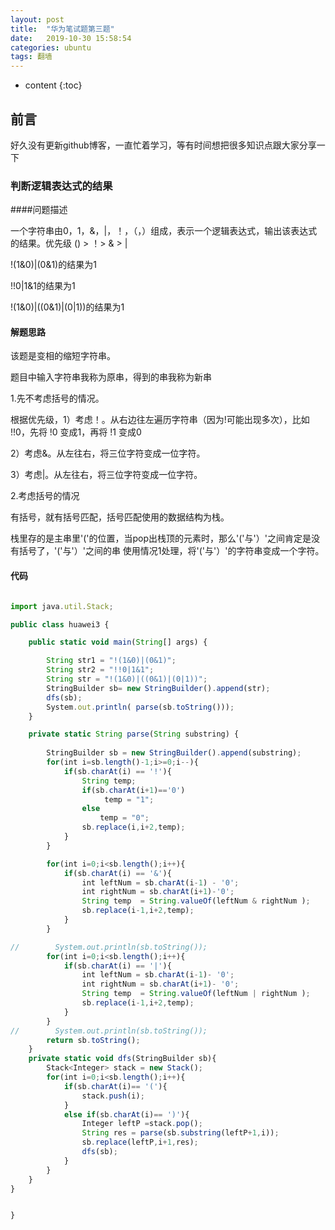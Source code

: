 ```yaml
---
layout: post
title:  "华为笔试题第三题"
date:   2019-10-30 15:58:54
categories: ubuntu
tags: 翻墙
---
```


* content
{:toc}

## 前言

好久没有更新github博客，一直忙着学习，等有时间想把很多知识点跟大家分享一下




### 判断逻辑表达式的结果

####问题描述

一个字符串由0，1，&，|，！，（，）组成，表示一个逻辑表达式，输出该表达式的结果。优先级 () > ！> & > |

!(1&0)|(0&1)的结果为1

!!0|1&1的结果为1

!(1&0)|((0&1)|(0|1))的结果为1


#### 解题思路

该题是变相的缩短字符串。

题目中输入字符串我称为原串，得到的串我称为新串

1.先不考虑括号的情况。

根据优先级，1）考虑！。从右边往左遍历字符串（因为!可能出现多次），比如 !!0，先将 !0 变成1，再将 !1 变成0

2）考虑&。从左往右，将三位字符变成一位字符。

3）考虑|。从左往右，将三位字符变成一位字符。

2.考虑括号的情况

有括号，就有括号匹配，括号匹配使用的数据结构为栈。

栈里存的是主串里'('的位置，当pop出栈顶的元素时，那么'('与'）'之间肯定是没有括号了，'('与'）'之间的串
使用情况1处理，将'('与'）'的字符串变成一个字符。

#### 代码

```js

import java.util.Stack;

public class huawei3 {

    public static void main(String[] args) {

        String str1 = "!(1&0)|(0&1)";
        String str2 = "!!0|1&1";
        String str = "!(1&0)|((0&1)|(0|1))";
        StringBuilder sb= new StringBuilder().append(str);
        dfs(sb);
        System.out.println( parse(sb.toString()));
    }

    private static String parse(String substring) {
       
        StringBuilder sb = new StringBuilder().append(substring);
        for(int i=sb.length()-1;i>=0;i--){
            if(sb.charAt(i) == '!'){
                String temp;
                if(sb.charAt(i+1)=='0')
                     temp = "1";
                else
                    temp = "0";
                sb.replace(i,i+2,temp);
            }
        }

        for(int i=0;i<sb.length();i++){
            if(sb.charAt(i) == '&'){
                int leftNum = sb.charAt(i-1) - '0';
                int rightNum = sb.charAt(i+1)-'0';
                String temp  = String.valueOf(leftNum & rightNum );
                sb.replace(i-1,i+2,temp);
            }
        }

//        System.out.println(sb.toString());
        for(int i=0;i<sb.length();i++){
            if(sb.charAt(i) == '|'){
                int leftNum = sb.charAt(i-1)- '0';
                int rightNum = sb.charAt(i+1)- '0';
                String temp  = String.valueOf(leftNum | rightNum );
                sb.replace(i-1,i+2,temp);
            }
        }
//        System.out.println(sb.toString());
        return sb.toString();
    }
    private static void dfs(StringBuilder sb){
        Stack<Integer> stack = new Stack();
        for(int i=0;i<sb.length();i++){
            if(sb.charAt(i)== '('){
                stack.push(i);
            }
            else if(sb.charAt(i)== ')'){
                Integer leftP =stack.pop();
                String res = parse(sb.substring(leftP+1,i));
                sb.replace(leftP,i+1,res);
                dfs(sb);
            }
        }
    }
}


}
```